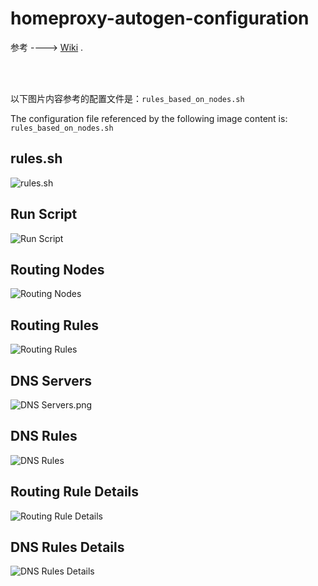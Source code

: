 # homeproxy-autogen-configuration
参考 ----> [Wiki](https://github.com/thisIsIan-W/homeproxy-autogen-configuration/wiki/Homeproxy-%E4%B8%80%E9%94%AE%E9%85%8D%E7%BD%AE%E8%84%9A%E6%9C%AC-Wiki) .

<br/>

<br/>

以下图片内容参考的配置文件是：`rules_based_on_nodes.sh`

The configuration file referenced by the following image content is: `rules_based_on_nodes.sh`



## rules.sh

![rules.sh](https://s2.loli.net/2024/10/19/XNKv1b4Dhz7kHRM.png)



## Run Script

![Run Script](https://s2.loli.net/2024/10/19/R2gmiNrdIL8zxlb.png)



## Routing Nodes

![Routing Nodes](https://s2.loli.net/2024/10/19/DveHslM1YCfJNum.png)



## Routing Rules

![Routing Rules](https://s2.loli.net/2024/10/19/FBlRiU8WgLDhIzy.png)



## DNS Servers

![DNS Servers.png](https://s2.loli.net/2024/10/19/SaGLZMum6CHFXKx.png)



## DNS Rules

![DNS Rules](https://s2.loli.net/2024/10/19/5Aypktzw4FSTMfn.png)





## Routing Rule Details

![Routing Rule Details](https://s2.loli.net/2024/10/19/4TOpo2LICiFlnb7.png)





## DNS Rules Details

![DNS Rules Details](https://s2.loli.net/2024/10/19/B6xJM3mEUTXZ7gi.png)
